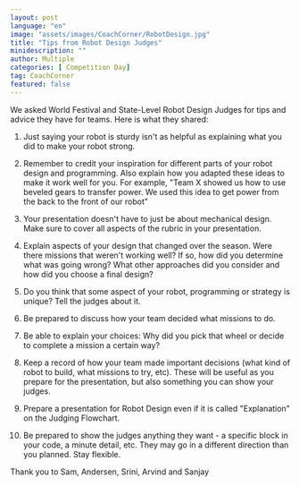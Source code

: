 ```yaml
---
layout: post
language: "en"
image: "assets/images/CoachCorner/RobotDesign.jpg"
title: "Tips from Robot Design Judges"
minidescription: ""
author: Multiple
categories: [ Competition Day]
tag: CoachCorner
featured: false
---
```

We asked World Festival and State-Level Robot Design Judges for tips and advice they have for teams. Here is what they shared:

1) Just saying your robot is sturdy isn't as helpful as explaining what you did to make your robot strong.

2) Remember to credit your inspiration for different parts of your robot design and programming. Also explain how you adapted these ideas to make it work well for you. For example, "Team X showed us how to use beveled gears to transfer power. We used this idea to get power from the back to the front of our robot"

3) Your presentation doesn't have to just be about mechanical design. Make sure to cover all aspects of the rubric in your presentation.

4) Explain aspects of your design that changed over the season. Were there missions that weren't working well? If so, how did you determine what was going wrong? What other approaches did you consider and how did you choose a final design?

5) Do you think that some aspect of your robot, programming or strategy is unique? Tell the judges about it.

6) Be prepared to discuss how your team decided what missions to do.

7) Be able to explain your choices: Why did you pick that wheel or decide to complete a mission a certain way?

8) Keep a record of how your team made important decisions (what kind of robot to build, what missions to try, etc). These will be useful as you prepare for the presentation, but also something you can show your judges.

9) Prepare a presentation for Robot Design even if it is called "Explanation" on the Judging Flowchart.

10) Be prepared to show the judges anything they want - a specific block in your code, a minute detail, etc. They may go in a different direction than you planned. Stay flexible.


Thank you to Sam, Andersen, Srini, Arvind and Sanjay
